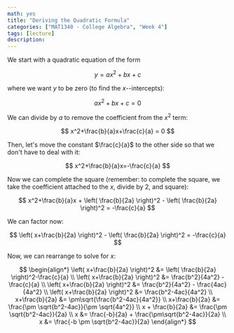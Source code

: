 ```yaml
---
math: yes
title: "Deriving the Quadratic Formula"
categories: ["MAT1340 - College Algebra", "Week 4"]
tags: [lecture]
description:
---
```


We start with a quadratic equation of the form

$$
y = ax^2+bx+c
$$

where we want $y$ to be zero (to find the $x$--intercepts):

$$
ax^2+bx+c = 0
$$

We can divide by $a$ to remove the coefficient from the $x^2$ term:

$$
x^2+\frac{b}{a}x+\frac{c}{a} = 0
$$

Then, let's move the constant $\frac{c}{a}$ to the other side so that we don't have to deal with it:

$$
x^2+\frac{b}{a}x=-\frac{c}{a}
$$

Now we can complete the square (remember: to complete the square, we take the coefficient attached to the $x$, divide by $2$, and square):

$$
x^2+\frac{b}{a}x + \left( \frac{b}{2a} \right)^2 - \left( \frac{b}{2a} \right)^2 = -\frac{c}{a}
$$

We can factor now:

$$
\left( x+\frac{b}{2a} \right)^2 - \left( \frac{b}{2a} \right)^2 = -\frac{c}{a}
$$

Now, we can rearrange to solve for $x$:

$$
\begin{align*}
\left( x+\frac{b}{2a} \right)^2 &= \left( \frac{b}{2a} \right)^2-\frac{c}{a} \\
\left( x+\frac{b}{2a} \right)^2 &= \frac{b^2}{4a^2} - \frac{c}{a} \\
\left( x+\frac{b}{2a} \right)^2 &= \frac{b^2}{4a^2} - \frac{4ac}{4a^2} \\
\left( x+\frac{b}{2a} \right)^2 &= \frac{b^2-4ac}{4a^2} \\
x+\frac{b}{2a} &= \pm\sqrt{\frac{b^2-4ac}{4a^2}} \\
x+\frac{b}{2a} &= \frac{\pm \sqrt{b^2-4ac}}{\pm \sqrt{4a^2}} \\
x + \frac{b}{2a} &= \frac{\pm \sqrt{b^2-4ac}}{2a} \\
x &= \frac{-b}{2a} + \frac{\pm\sqrt{b^2-4ac}}{2a} \\
x &= \frac{-b \pm \sqrt{b^2-4ac}}{2a}
\end{align*}
$$
